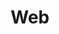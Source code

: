---
title: Web
list:
  collection: projects
  filter: "item.experience.platforms contains 'web'"
---